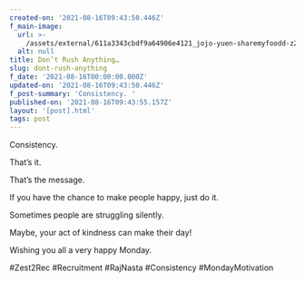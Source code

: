 ```yaml
---
created-on: '2021-08-16T09:43:50.446Z'
f_main-image:
  url: >-
    /assets/external/611a3343cbdf9a64906e4121_jojo-yuen-sharemyfoodd-z2dgu3hmxpe-unsplash.jpg
  alt: null
title: Don’t Rush Anything…
slug: dont-rush-anything
f_date: '2021-08-16T00:00:00.000Z'
updated-on: '2021-08-16T09:43:50.446Z'
f_post-summary: 'Consistency. '
published-on: '2021-08-16T09:43:55.157Z'
layout: '[post].html'
tags: post
---
```


Consistency.

That’s it.

That’s the message.

If you have the chance to make people happy, just do it.

Sometimes people are struggling silently.

Maybe, your act of kindness can make their day!

Wishing you all a very happy Monday.

#Zest2Rec #Recruitment #RajNasta #Consistency #MondayMotivation

‍
